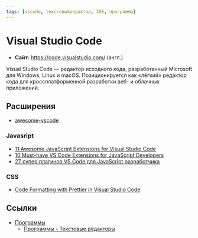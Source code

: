 ```yaml
---
tags: [vscode, текстовыйредактор, IDE, программа]
---
```

# Visual Studio Code

- **Сайт:** <https://code.visualstudio.com/> (англ.)

Visual Studio Code — редактор исходного кода, разработанный Microsoft для Windows, Linux и macOS. Позиционируется как «лёгкий» редактор кода для кроссплатформенной разработки веб- и облачных приложений.

## Расширения

- [awesome-vscode](https://viatsko.github.io/awesome-vscode/)

### Javasript

- [11 Awesome JavaScript Extensions for Visual Studio Code](https://scotch.io/bar-talk/11-awesome-javascript-extensions-for-visual-studio-code)
- [10 Must-have VS Code Extensions for JavaScript Developers](https://www.sitepoint.com/vs-code-extensions-javascript-developers/)
- [27 супер плагинов VS Code для JavaScript разработчика](https://proglib.io/p/vscode-javascript-plugins)

### CSS

- [Code Formatting with Prettier in Visual Studio Code](https://www.digitalocean.com/community/tutorials/code-formatting-with-prettier-in-visual-studio-code)

## Ссылки

- [Программы](Программы.md)
  - [Программы - Текстовые редакторы](%D0%9F%D1%80%D0%BE%D0%B3%D1%80%D0%B0%D0%BC%D0%BC%D1%8B%20-%20%D0%A2%D0%B5%D0%BA%D1%81%D1%82%D0%BE%D0%B2%D1%8B%D0%B5%20%D1%80%D0%B5%D0%B4%D0%B0%D0%BA%D1%82%D0%BE%D1%80%D1%8B.md)
